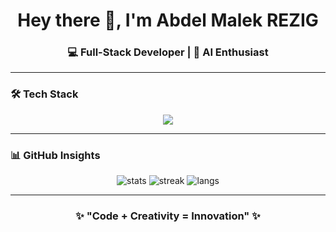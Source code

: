 <h1 align="center">Hey there 👋, I'm Abdel Malek REZIG</h1>
<h3 align="center">💻 Full-Stack Developer | 🤖 AI Enthusiast </h3>

---

### 🛠️ Tech Stack
<p align="center">
  <img src="https://skillicons.dev/icons?i=html,css,js,php,laravel,react,next,mysql,postgresql,mongodb,git,github,docker,postman" />
</p>

---

### 📊 GitHub Insights
<p align="center">
  <img src="https://github-readme-stats.vercel.app/api?username=rezigmalek&show_icons=true&theme=radical" alt="stats" />
  <img src="https://github-readme-streak-stats.herokuapp.com/?user=rezigmalek&theme=radical" alt="streak" />
  <img src="https://github-readme-stats.vercel.app/api/top-langs/?username=rezigmalek&layout=compact&theme=radical" alt="langs" />
</p>

---

<h3 align="center">✨ "Code + Creativity = Innovation" ✨</h3>
